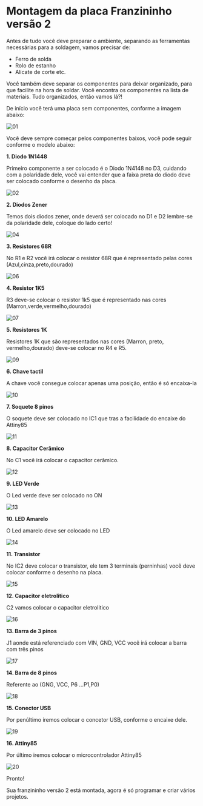  
# Montagem da placa Franzininho versão 2



Antes de tudo você deve preparar o ambiente, separando as ferramentas necessárias para a soldagem, vamos precisar de:

- Ferro de solda
- Rolo de estanho
- Alicate de corte etc. 

Você também deve separar os componentes para deixar organizado, para  que facilite na hora de soldar. Você encontra os componentes na lista de materiais. Tudo organizados, então vamos lá?!


De início você terá uma placa sem componentes, conforme a imagem abaixo:

 ![01](./01.png) 
 
 
 Você deve sempre começar pelos componentes baixos, você pode seguir conforme o modelo abaixo:
 
**1. Diodo 1N1448**

Primeiro componente a ser colocado é o Diodo 1N4148 no D3, cuidando com a polaridade dele, você vai entender que a faixa preta do diodo deve ser colocado conforme o desenho da placa.
 
 ![02](./02.png) 
 
 **2. Diodos Zener**
 
  Temos dois diodos zener, onde deverá ser colocado no D1 e D2 lembre-se da polaridade dele, coloque do lado certo!
 
  ![04](./04.png) 
  
  **3. Resistores 68R**
  
  No R1 e R2 você irá colocar o resistor 68R que é representado pelas cores (Azul,cinza,preto,dourado)
  
  
  ![06](./06.png) 
  
  
  **4. Resistor 1K5**
  
 R3 deve-se colocar o resistor 1k5 que é representado nas cores (Marron,verde,vermelho,dourado)
  
   ![07](./07.png) 
  
 **5. Resistores 1K**
 
 Resistores 1K  que são representados nas cores (Marron, preto, vermelho,dourado) deve-se colocar no R4 e R5.
 
   ![09](./09.png) 
   
 **6. Chave tactil**
 
 A chave você consegue colocar apenas uma posição, então é só encaixa-la
   
   ![10](./10.png) 
   
 **7. Soquete 8 pinos**
 
 O soquete deve ser colocado no IC1 que tras a facilidade do encaixe do Attiny85
 
  ![11](./11.png) 
  
  **8. Capacitor Cerâmico**
  
  No C1 você irá colocar o capacitor cerâmico.
  
  ![12](./12.png)
  
  **9. LED Verde**
  
  O Led verde deve ser colocado no ON
  
  ![13](./13.png)
  
   **10. LED Amarelo**
  
  O Led amarelo deve ser colocado no LED
  
  ![14](./14.png)
  
  
  **11. Transistor**
  
  No IC2 deve colocar o transistor, ele tem 3 terminais (perninhas) você deve colocar conforme o desenho na placa.
  
  ![15](./15.png)
  
  
  **12. Capacitor eletrolitico**
  
  C2 vamos colocar o capacitor eletrolitico
  
  ![16](./16.png)
  
  **13. Barra de 3 pinos**
  
  J1 aonde está referenciado com VIN, GND, VCC você irá colocar a barra com três pinos
  
  ![17](./17.png)
  
  **14. Barra de 8 pinos**
 
  Referente ao (GNG, VCC, P6 ...P1,P0)
 
  ![18](./18.png)
  
  **15. Conector USB**
   
   Por penúltimo iremos colocar o concetor USB, conforme o encaixe dele.
    
  ![19](./19.png)
  
  **16. Attiny85**
  
  Por último iremos colocar o microcontrolador Attiny85
  
  ![20](./20.png)
  
  
  Pronto! 
  
  
  Sua franzininho versão 2 está montada, agora é só programar e criar vários projetos.
  
  
  
  
  
  
  
  
  
  
  
  
  
  
  
  

   
   
  
